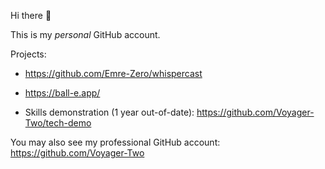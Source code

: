 Hi there 👋

This is my *personal* GitHub account.

Projects:

- https://github.com/Emre-Zero/whispercast

- https://ball-e.app/

- Skills demonstration (1 year out-of-date): https://github.com/Voyager-Two/tech-demo

You may also see my professional GitHub account: https://github.com/Voyager-Two
